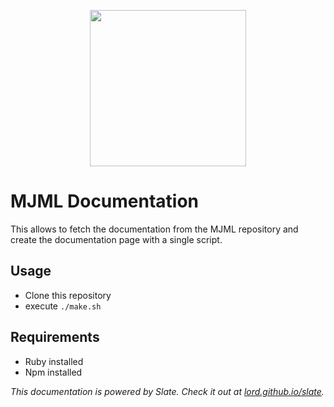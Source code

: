 <p align="center">
  <a href="http://mjml.io" target="_blank">
    <img width="250"src="https://mjml.io/assets/img/litmus/mjmlbymailjet.png">

  </a>
</p>

# MJML Documentation

This allows to fetch the documentation from the MJML repository and create the documentation page with a single script.

## Usage

 - Clone this repository
 - execute `./make.sh`

## Requirements

 - Ruby installed
 - Npm installed

<p><em>This documentation is powered by Slate. Check it out at <a href="https://lord.github.io/slate">lord.github.io/slate</a>.</em></p>
